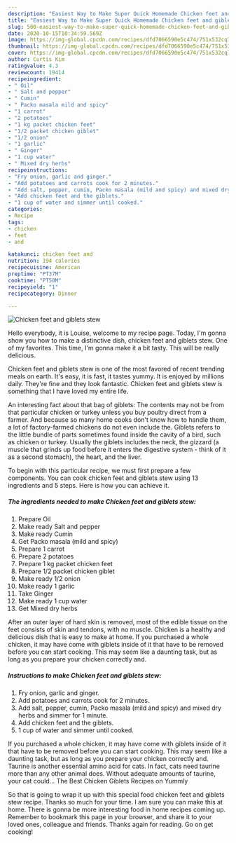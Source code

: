 ```yaml
---
description: "Easiest Way to Make Super Quick Homemade Chicken feet and giblets stew"
title: "Easiest Way to Make Super Quick Homemade Chicken feet and giblets stew"
slug: 500-easiest-way-to-make-super-quick-homemade-chicken-feet-and-giblets-stew
date: 2020-10-15T10:34:59.569Z
image: https://img-global.cpcdn.com/recipes/dfd7066590e5c474/751x532cq70/chicken-feet-and-giblets-stew-recipe-main-photo.jpg
thumbnail: https://img-global.cpcdn.com/recipes/dfd7066590e5c474/751x532cq70/chicken-feet-and-giblets-stew-recipe-main-photo.jpg
cover: https://img-global.cpcdn.com/recipes/dfd7066590e5c474/751x532cq70/chicken-feet-and-giblets-stew-recipe-main-photo.jpg
author: Curtis Kim
ratingvalue: 4.3
reviewcount: 19414
recipeingredient:
- " Oil"
- " Salt and pepper"
- " Cumin"
- " Packo masala mild and spicy"
- "1 carrot"
- "2 potatoes"
- "1 kg packet chicken feet"
- "1/2 packet chicken giblet"
- "1/2 onion"
- "1 garlic"
- " Ginger"
- "1 cup water"
- " Mixed dry herbs"
recipeinstructions:
- "Fry onion, garlic and ginger."
- "Add potatoes and carrots cook for 2 minutes."
- "Add salt, pepper, cumin, Packo masala (mild and spicy) and mixed dry herbs and simmer for 1 minute."
- "Add chicken feet and the giblets."
- "1 cup of water and simmer until cooked."
categories:
- Recipe
tags:
- chicken
- feet
- and

katakunci: chicken feet and 
nutrition: 194 calories
recipecuisine: American
preptime: "PT37M"
cooktime: "PT50M"
recipeyield: "1"
recipecategory: Dinner

---
```



![Chicken feet and giblets stew](https://img-global.cpcdn.com/recipes/dfd7066590e5c474/751x532cq70/chicken-feet-and-giblets-stew-recipe-main-photo.jpg)

Hello everybody, it is Louise, welcome to my recipe page. Today, I'm gonna show you how to make a distinctive dish, chicken feet and giblets stew. One of my favorites. This time, I'm gonna make it a bit tasty. This will be really delicious.

Chicken feet and giblets stew is one of the most favored of recent trending meals on earth. It's easy, it is fast, it tastes yummy. It is enjoyed by millions daily. They're fine and they look fantastic. Chicken feet and giblets stew is something that I have loved my entire life.

An interesting fact about that bag of giblets: The contents may not be from that particular chicken or turkey unless you buy poultry direct from a farmer. And because so many home cooks don&#39;t know how to handle them, a lot of factory-farmed chickens do not even include the. Giblets refers to the little bundle of parts sometimes found inside the cavity of a bird, such as chicken or turkey. Usually the giblets includes the neck, the gizzard (a muscle that grinds up food before it enters the digestive system - think of it as a second stomach), the heart, and the liver.


To begin with this particular recipe, we must first prepare a few components. You can cook chicken feet and giblets stew using 13 ingredients and 5 steps. Here is how you can achieve it.

<!--inarticleads1-->

##### The ingredients needed to make Chicken feet and giblets stew:

1. Prepare  Oil
1. Make ready  Salt and pepper
1. Make ready  Cumin
1. Get  Packo masala (mild and spicy)
1. Prepare 1 carrot
1. Prepare 2 potatoes
1. Prepare 1 kg packet chicken feet
1. Prepare 1/2 packet chicken giblet
1. Make ready 1/2 onion
1. Make ready 1 garlic
1. Take  Ginger
1. Make ready 1 cup water
1. Get  Mixed dry herbs


After an outer layer of hard skin is removed, most of the edible tissue on the feet consists of skin and tendons, with no muscle. Chicken is a healthy and delicious dish that is easy to make at home. If you purchased a whole chicken, it may have come with giblets inside of it that have to be removed before you can start cooking. This may seem like a daunting task, but as long as you prepare your chicken correctly and. 

<!--inarticleads2-->

##### Instructions to make Chicken feet and giblets stew:

1. Fry onion, garlic and ginger.
1. Add potatoes and carrots cook for 2 minutes.
1. Add salt, pepper, cumin, Packo masala (mild and spicy) and mixed dry herbs and simmer for 1 minute.
1. Add chicken feet and the giblets.
1. 1 cup of water and simmer until cooked.


If you purchased a whole chicken, it may have come with giblets inside of it that have to be removed before you can start cooking. This may seem like a daunting task, but as long as you prepare your chicken correctly and. Taurine is another essential amino acid for cats. In fact, cats need taurine more than any other animal does. Without adequate amounts of taurine, your cat could… The Best Chicken Giblets Recipes on Yummly 

So that is going to wrap it up with this special food chicken feet and giblets stew recipe. Thanks so much for your time. I am sure you can make this at home. There is gonna be more interesting food in home recipes coming up. Remember to bookmark this page in your browser, and share it to your loved ones, colleague and friends. Thanks again for reading. Go on get cooking!
